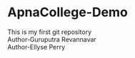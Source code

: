 # ApnaCollege-Demo
This is my first git repository<br>
Author-Guruputra Revannavar
<br>
Author-Ellyse Perry

